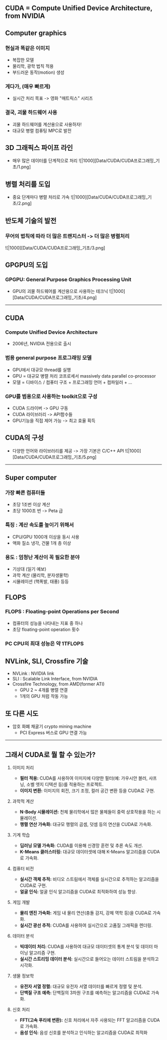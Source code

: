 

## CUDA = Compute Unified Device Architecture, from NVIDIA


## Computer graphics 
### 현실과 똑같은 이미지 
- 복잡한 모델 
- 물리학, 광학 법칙 적용 
- 부드러운 동작(motion) 생성 
### 게다가, (매우 빠르게)
- 실시간 처리 목표 -> 영화 "매트릭스" 시리즈 
### 결국, 괴물 하드웨어 사용
- 괴물 하드웨어를 계산용으로 사용하자! 
- 대규모 병렬 컴퓨팅 MPC로 발전 


## 3D 그래픽스 파이프 라인 

- 매우 많은 데이터를 단계적으로 처리 
![|1000][Data/CUDA/CUDA프로그래밍_기초/1.png]

## 병렬 처리를 도입 
- 중요 단계마다 병렬 처리로 가속 
![|1000][Data/CUDA/CUDA프로그래밍_기초/2.png]



## 반도체 기술의 발전 
### 무어의 법칙에 따라 더 많은 트랜지스터 -> 더 많은 병렬처리 
![|1000][Data/CUDA/CUDA프로그래밍_기초/3.png]


## GPGPU의 도입 
### GPGPU: General Purpose Graphics Processing Unit

- GPU의 괴물 하드웨어를 계산용으로 사용하는 테크닉 
![|1000][Data/CUDA/CUDA프로그래밍_기초/4.png]


----
## CUDA 

### Compute Unified Device Architecture
- 2006년, NVIDIA 전용으로 출시 

### 범용 general purpose 프로그래밍 모델 
- GPU에서 대규모 thread를 실행
- GPU = 대규모 병렬 처리 코프로세서 massively data parallel co-processor 
- 모델 = 디바이스 / 컴퓨터 구조 + 프로그래밍 언어 + 컴파일러 + ...

### GPU를 범용으로 사용하는 toolkit으로 구성 
- CUDA 드라이버 -> GPU 구동 
- CUDA 라이브러리 -> API함수들 
- GPU기능을 직접 제어 가능 -> 최고 효율 획득 


## CUDA의 구성

- 다양한 언어와 라이브러리를 제공 -> 가장 기본은 C/C++ API
![|1000][Data/CUDA/CUDA프로그래밍_기초/5.png]


---
## Super computer 

### 가장 빠른 컴퓨터들
- 초당 1조번 이상 계산 
- 초당 1000조 번 -> Peta 급 

### 특징 : 계산 속도를 높이기 위해서 
- CPU/GPU 1000개 이상을 동시 사용 
- 액화 질소 냉각, 건물 1개 층 이상 

### 용도 : 엄청난 계산이 꼭 필요한 분야 
- 기상대 (일기 예보)
- 과학 계산 (물리학, 분자생물학)
- 시뮬레이션 (핵폭발, 태풍) 등등



## FLOPS 

### FLOPS : Floating-point Operations per Second
- 컴퓨터의 성능을 나타내는 지표 중 하나 
- 초당 floating-point operation 횟수

### PC CPU의 최대 성능은 약 1TFLOPS



## NVLink, SLI, Crossfire 기술 
- NVLink : NVIDIA link 
- SLI : Scalable Link Interface, from NVIDIA
- Crossfire Technology, from AMD(former ATI)
	- GPU 2 ~ 4개를 병렬 연결 
	- 1개의 GPU 처럼 작동 가능 



## 또 다른 시도 
- 암호 화폐 채굴기 crypto mining machine 
	- PCI Express 버스로 GPU 연결 가능 

---

## 그래서 CUDA로 뭘 할 수 있는가? 

1. 이미지 처리
	- **필터 적용:** CUDA를 사용하여 이미지에 다양한 필터(예: 가우시안 블러, 샤프닝, 소벨 엣지 디텍션 등)를 적용하는 프로젝트.
    - **이미지 변환:** 이미지의 회전, 크기 조정, 컬러 공간 변환 등을 CUDA로 구현.

2. 과학적 계산
	- **N-Body 시뮬레이션:** 천체 물리학에서 많은 물체들이 중력 상호작용을 하는 시뮬레이션.
	- **행렬 연산 가속화:** 대규모 행렬의 곱셈, 덧셈 등의 연산을 CUDA로 가속화.

3. 기계 학습
	- **딥러닝 모델 가속화:** CUDA를 이용해 신경망 훈련 및 추론 속도 개선.
	- **K-Means 클러스터링:** 대규모 데이터셋에 대해 K-Means 알고리즘을 CUDA로 가속화.

4. 컴퓨터 비전
	- **실시간 객체 추적:** 비디오 스트림에서 객체를 실시간으로 추적하는 알고리즘을 CUDA로 구현.
	- **얼굴 인식:** 얼굴 인식 알고리즘을 CUDA로 최적화하여 성능 향상.

5. 게임 개발
	- **물리 엔진 가속화:** 게임 내 물리 연산(충돌 감지, 강체 역학 등)을 CUDA로 가속화.
	- **실시간 광선 추적:** CUDA를 사용하여 실시간으로 고품질 그래픽을 렌더링.

6. 데이터 분석
	- **빅데이터 처리:** CUDA를 사용하여 대규모 데이터셋의 통계 분석 및 데이터 마이닝 알고리즘 구현.
	- **실시간 스트리밍 데이터 분석:** 실시간으로 들어오는 데이터 스트림을 분석하고 시각화.

7. 생물 정보학
	- **유전자 서열 정렬:** 대규모 유전자 서열 데이터를 빠르게 정렬 및 분석.
	- **단백질 구조 예측:** 단백질의 3차원 구조를 예측하는 알고리즘을 CUDA로 가속화.

8. 신호 처리
	- **FFT(고속 푸리에 변환):** 신호 처리에서 자주 사용되는 FFT 알고리즘을 CUDA로 가속화.
	- **음성 인식:** 음성 신호를 분석하고 인식하는 알고리즘을 CUDA로 최적화







